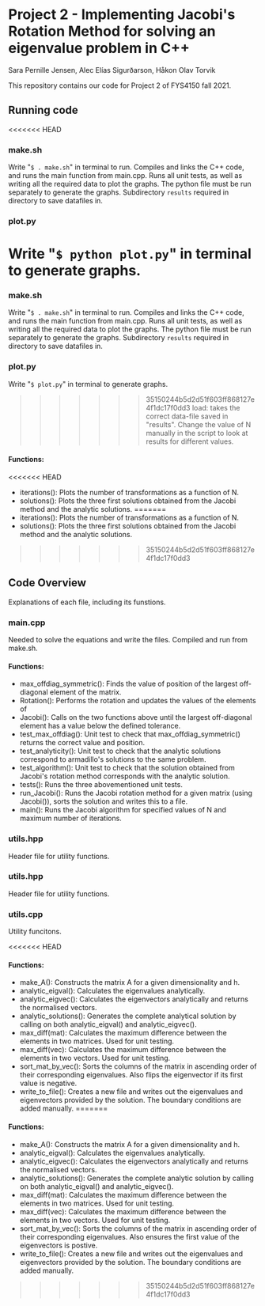 # Project 2 - Implementing Jacobi's Rotation Method for solving an eigenvalue problem in C++
Sara Pernille Jensen, Alec Elías Sigurðarson, Håkon Olav Torvik

This repository contains our code for Project 2 of FYS4150 fall 2021.

## Running code
<<<<<<< HEAD
### make.sh  
Write "`$ . make.sh`" in terminal to run. 
Compiles and links the C++ code, and runs the main function from main.cpp. Runs all unit tests, as well as writing all the required data to plot the graphs. 
The python file must be run separately to generate the graphs. 
Subdirectory `results` required in directory to save datafiles in. 

### plot.py
Write "`$ python plot.py`" in terminal to generate graphs. 
=======
### make.sh
Write "`$ . make.sh`" in terminal to run.
Compiles and links the C++ code, and runs the main function from main.cpp. Runs all unit tests, as well as writing all the required data to plot the graphs.
The python file must be run separately to generate the graphs.
Subdirectory `results` required in directory to save datafiles in.

### plot.py
Write "`$ plot.py`" in terminal to generate graphs.
>>>>>>> 35150244b5d2d51f603ff868127e4f1dc17f0dd3
load: takes the correct data-file saved in "results".
Change the value of N manually in the script to look at results for different values.

#### Functions:
<<<<<<< HEAD
- iterations(): Plots the number of transformations as a function of N. 
- solutions(): Plots the three first solutions obtained from the Jacobi method and the analytic solutions. 
=======
- iterations(): Plots the number of transformations as a function of N.
- solutions(): Plots the three first solutions obtained from the Jacobi method and the analytic solutions.
>>>>>>> 35150244b5d2d51f603ff868127e4f1dc17f0dd3

## Code Overview
Explanations of each file, including its funstions.

### main.cpp
Needed to solve the equations and write the files. Compiled and run from make.sh.

#### Functions:
- max_offdiag_symmetric(): Finds the value of position of the largest off-diagonal element of the matrix.
- Rotation(): Performs the rotation and updates the values of the elements of
- Jacobi(): Calls on the two functions above until the largest off-diagonal element has a value below the defined tolerance.
- test_max_offdiag(): Unit test to check that max_offdiag_symmetric() returns the correct value and position.
- test_analyticity(): Unit test to check that the analytic solutions correspond to armadillo's solutions to the same problem.
- test_algorithm(): Unit test to check that the solution obtained from Jacobi's rotation method corresponds with the analytic solution.
- tests(): Runs the three abovementioned unit tests.
- run_Jacobi(): Runs the Jacobi rotation method for a given matrix (using Jacobi()), sorts the solution and writes this to a file.
- main(): Runs the Jacobi algorithm for specified values of N and maximum number of iterations.

### utils.hpp
Header file for utility functions.

### utils.hpp
Header file for utility functions. 

### utils.cpp
Utility funcitons.

<<<<<<< HEAD
#### Functions: 
- make_A(): Constructs the matrix A for a given dimensionality and h. 
- analytic_eigval(): Calculates the eigenvalues analytically.  
- analytic_eigvec(): Calculates the eigenvectors analytically and returns the normalised vectors. 
- analytic_solutions(): Generates the complete analytical solution by calling on both analytic_eigval() and analytic_eigvec(). 
- max_diff(mat): Calculates the maximum difference between the elements in two matrices. Used for unit testing. 
- max_diff(vec): Calculates the maximum difference between the elements in two vectors. Used for unit testing.
- sort_mat_by_vec(): Sorts the columns of the matrix in ascending order of their corresponding eigenvalues. Also flips the eigenvector if its first value is negative.
- write_to_file(): Creates a new file and writes out the eigenvalues and eigenvectors provided by the solution. The boundary conditions are added manually. 
=======
#### Functions:
- make_A(): Constructs the matrix A for a given dimensionality and h.
- analytic_eigval(): Calculates the eigenvalues analytically.
- analytic_eigvec(): Calculates the eigenvectors analytically and returns the normalised vectors.
- analytic_solutions(): Generates the complete analytic solution by calling on both analytic_eigval() and analytic_eigvec().
- max_diff(mat): Calculates the maximum difference between the elements in two matrices. Used for unit testing.
- max_diff(vec): Calculates the maximum difference between the elements in two vectors. Used for unit testing.
- sort_mat_by_vec(): Sorts the columns of the matrix in ascending order of their corresponding eigenvalues. Also ensures the first value of the eigenvectors is postive.
- write_to_file(): Creates a new file and writes out the eigenvalues and eigenvectors provided by the solution. The boundary conditions are added manually.
>>>>>>> 35150244b5d2d51f603ff868127e4f1dc17f0dd3

